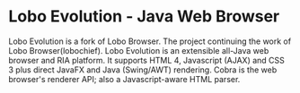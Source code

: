 Lobo Evolution - Java Web Browser
=============

Lobo Evolution is a fork of Lobo Browser. The project continuing the work of Lobo Browser(lobochief). Lobo Evolution is an extensible all-Java web browser and RIA platform. It supports HTML 4, Javascript (AJAX) and CSS 3 plus direct JavaFX and Java (Swing/AWT) rendering. Cobra is the web browser's renderer API; also a Javascript-aware HTML parser.
